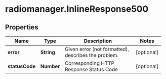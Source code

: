 # radiomanager.InlineResponse500

## Properties

Name | Type | Description | Notes
------------ | ------------- | ------------- | -------------
**error** | **String** | Given error (not formatted), describes the problem. | [optional] 
**statusCode** | **Number** | Corresponding HTTP Response Status Code | [optional] 


